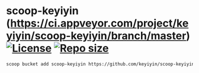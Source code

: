 # scoop-keyiyin (https://ci.appveyor.com/project/keyiyin/scoop-keyiyin/branch/master) [![License](https://img.shields.io/github/license/keyiyin/scoop-keyiyin.svg?style=flat-square "License")](https://github.com/keyiyin/scoop-keyiyin/blob/master/LICENSE) [![Repo size](https://img.shields.io/github/repo-size/keyiyin/scoop-keyiyin.svg?style=flat-square "Repo size")](https://github.com/keyiyin/scoop-keyiyin)

```sh
scoop bucket add scoop-keyiyin https://github.com/keyiyin/scoop-keyiyin.git
```
